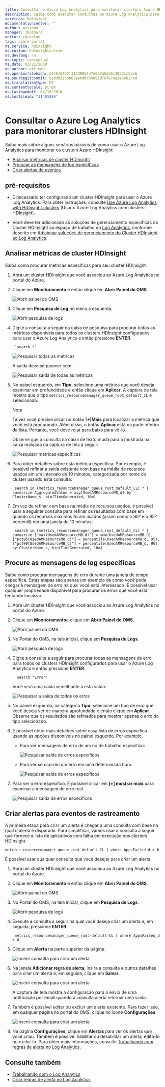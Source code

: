 ```yaml
---
title: Consultar o Azure Log Analytics para monitorar clusters Azure HDInsight | Microsoft Docs
description: Saiba como executar consultas no Azure Log Analytics para monitorar trabalhos que estão sendo executados em um cluster HDInsight.
services: hdinsight
documentationcenter: ''
author: nitinme
manager: jhubbard
editor: cgronlun
tags: azure-portal
ms.service: hdinsight
ms.custom: hdinsightactive
ms.devlang: na
ms.topic: conceptual
ms.date: 02/21/2018
ms.author: nitinme
ms.openlocfilehash: 61467d702f3123085fd7e067a8d56c30331c5bc6
ms.sourcegitcommit: 9cdd83256b82e664bd36991d78f87ea1e56827cd
ms.translationtype: HT
ms.contentlocale: pt-BR
ms.lasthandoff: 04/16/2018
ms.locfileid: "31401089"
---
```

# <a name="query-azure-log-analytics-to-monitor-hdinsight-clusters"></a>Consultar o Azure Log Analytics para monitorar clusters HDInsight

Saiba mais sobre alguns cenários básicos de como usar o Azure Log Analytics para monitorar os clusters Azure HDInsight:

* [Analisar métricas de cluster HDInsight](#analyze-hdinsight-cluster-metrics)
* [Procurar as mensagens de log específicas](#search-for-specific-log-messages)
* [Criar alertas de eventos](#create-alerts-for-tracking-events)

## <a name="prerequisites"></a>pré-requisitos

* É necessário ter configurado um cluster HDInsight para usar o Azure Log Analytics. Para obter instruções, consulte [Use Azure Log Analytics with HDInsight clusters](hdinsight-hadoop-oms-log-analytics-tutorial.md) (Usar o Azure Log Analytics com clusters HDInsight).

* Você deve ter adicionado as soluções de gerenciamento específicas do Cluster HDInsight ao espaço de trabalho do [Log Analytics](../operations-management-suite/operations-management-suite-overview.md), conforme descrito em [Adicionar soluções de gerenciamento do Cluster HDInsight ao Log Analytics](hdinsight-hadoop-oms-log-analytics-management-solutions.md).

## <a name="analyze-hdinsight-cluster-metrics"></a>Analisar métricas de cluster HDInsight

Saiba como procurar métricas específicas para seu cluster HDInsight.

1. Abra um cluster HDInsight que você associou ao Azure Log Analytics no portal do Azure.
2. Clique em **Monitoramento** e então clique em **Abrir Painel do OMS**.

    ![Abrir painel do OMS](./media/hdinsight-hadoop-oms-log-analytics-use-queries/hdinsight-log-analytics-open-oms-dashboard.png "Abrir painel do OMS")

2. Clique em **Pesquisa de Log** no menu à esquerda.

    ![Abrir pesquisa de logs](./media/hdinsight-hadoop-oms-log-analytics-use-queries/hdinsight-log-analytics-click-log-search.png "Abrir pesquisa de logs")

3. Digite a consulta a seguir na caixa de pesquisa para procurar todas as métricas disponíveis para todos os clusters HDInsight configurados para usar o Azure Log Analytics e então pressione **ENTER**.

        `search *` 

    ![Pesquisar todas as métricas](./media/hdinsight-hadoop-oms-log-analytics-use-queries/hdinsight-log-analytics-search-all-metrics.png "Pesquisar todas as métricas")

    A saída deve se parecer com:

    ![Pesquisar saída de todas as métricas](./media/hdinsight-hadoop-oms-log-analytics-use-queries/hdinsight-log-analytics-search-all-metrics-output.png "Pesquisar saída de todas as métricas")

5. No painel esquerdo, em **Tipo**, selecione uma métrica que você deseja examinar em profundidade e então clique em **Aplicar**. A captura de tela mostra que o tipo `metrics_resourcemanager_queue_root_default_CL` é selecionado. 

    > [!NOTE]
    > Talvez você precise clicar no botão **[+]Mais** para localizar a métrica que você está procurando. Além disso, o botão **Aplicar** está na parte inferior da lista. Portanto, você deve rolar para baixo para vê-lo.
    > 
    >    

    Observe que a consulta na caixa de texto muda para a mostrada na caixa realçada na captura de tela a seguir:

    ![Pesquisar métricas específicas](./media/hdinsight-hadoop-oms-log-analytics-use-queries/hdinsight-log-analytics-search-specific-metrics.png "Pesquisar métricas específicas")

6. Para obter detalhes sobre esta métrica específica. Por exemplo, é possível refinar a saída existente com base na média de recursos usados em um intervalo de 10 minutos, categorizada por nome do cluster usando esta consulta:

        search in (metrics_resourcemanager_queue_root_default_CL) * | summarize AggregatedValue = avg(UsedAMResourceMB_d) by ClusterName_s, bin(TimeGenerated, 10m)

7. Em vez de refinar com base na média de recursos usados, é possível usar a seguinte consulta para refinar os resultados com base em quando os recursos máximos foram usados (assim como o 90º e o 95º percentil) em uma janela de 10 minutos:

        search in (metrics_resourcemanager_queue_root_default_CL) * | summarize ["max(UsedAMResourceMB_d)"] = max(UsedAMResourceMB_d), ["pct95(UsedAMResourceMB_d)"] = percentile(UsedAMResourceMB_d, 95), ["pct90(UsedAMResourceMB_d)"] = percentile(UsedAMResourceMB_d, 90) by ClusterName_s, bin(TimeGenerated, 10m)

## <a name="search-for-specific-log-messages"></a>Procure as mensagens de log específicas

Saiba como procurar mensagens de erro durante uma janela de tempo específica. Estas etapas são apenas um exemplo de como você pode chegar à mensagem de erro na qual você está interessado. É possível usar qualquer propriedade disponível para procurar os erros que você está tentando localizar.

1. Abra um cluster HDInsight que você associou ao Azure Log Analytics no portal do Azure.
2. Clique em **Monitoramento**e clique em **Abrir Painel do OMS**.

    ![Abrir painel do OMS](./media/hdinsight-hadoop-oms-log-analytics-use-queries/hdinsight-log-analytics-open-oms-dashboard.png "Abrir painel do OMS")

2. No Portal do OMS, na tela inicial, clique em **Pesquisa de Logs**.

    ![Abrir pesquisa de logs](./media/hdinsight-hadoop-oms-log-analytics-use-queries/hdinsight-log-analytics-click-log-search.png "Abrir pesquisa de logs")

3. Digite a consulta a seguir para procurar todas as mensagens de erro para todos os clusters HDInsight configurados para usar o Azure Log Analytics e então pressione **ENTER**. 

         search "Error"

    Você verá uma saída semelhante à esta saída:

    ![Pesquisar a saída de todos os erros](./media/hdinsight-hadoop-oms-log-analytics-use-queries/hdinsight-log-analytics-search-all-errors-output.png "Pesquisar a saída de todos os erros")

5. No painel esquerdo, na categoria **Tipo**, selecione um tipo de erro que você deseja ver de maneira aprofundada e então clique em **Aplicar**.  Observe que os resultados são refinados para mostrar apenas o erro do tipo selecionado.
7. É possível obter mais detalhes sobre essa lista de erros específica usando as opções disponíveis no painel esquerdo. Por exemplo, 

    - Para ver mensagens de erro de um nó de trabalho específico:

        ![Pesquisar saída de erros específicos](./media/hdinsight-hadoop-oms-log-analytics-use-queries/hdinsight-log-analytics-search-specific-error-refined.png "Pesquisar saída de erros específicos")

    - Para ver se ocorreu um erro em uma determinada hora:

        ![Pesquisar saída de erros específicos](./media/hdinsight-hadoop-oms-log-analytics-use-queries/hdinsight-log-analytics-search-specific-error-time.png "Pesquisar saída de erros específicos")

9. Para ver o erro específico. É possível clicar em **[+] mostrar mais** para examinar a mensagem de erro real.

    ![Pesquisar saída de erros específicos](./media/hdinsight-hadoop-oms-log-analytics-use-queries/hdinsight-log-analytics-search-specific-error-arrived.png "Pesquisar saída de erros específicos")

## <a name="create-alerts-for-tracking-events"></a>Criar alertas para eventos de rastreamento

A primeira etapa para criar um alerta é chegar a uma consulta com base na qual o alerta é disparado. Para simplificar, vamos usar a consulta a seguir que fornece a lista de aplicativos com falha em execução nos clusters HDInsight.

    metrics_resourcemanager_queue_root_default_CL | where AppsFailed_d > 0

É possível usar qualquer consulta que você desejar para criar um alerta.

1. Abra um cluster HDInsight que você associou ao Azure Log Analytics no portal do Azure.
2. Clique em **Monitoramento** e então clique em **Abrir Painel do OMS**.

    ![Abrir painel do OMS](./media/hdinsight-hadoop-oms-log-analytics-use-queries/hdinsight-log-analytics-open-oms-dashboard.png "Abrir painel do OMS")

2. No Portal do OMS, na tela inicial, clique em **Pesquisa de Logs**.

    ![Abrir pesquisa de logs](./media/hdinsight-hadoop-oms-log-analytics-use-queries/hdinsight-log-analytics-click-log-search.png "Abrir pesquisa de logs")

3. Execute a consulta a seguir na qual você deseja criar um alerta e, em seguida, pressione **ENTER**.

        metrics_resourcemanager_queue_root-default-CL | where AppsFailed_d > 0

4. Clique em **Alerta** na parte superior da página.

    ![Inserir consulta para criar um alerta](./media/hdinsight-hadoop-oms-log-analytics-use-queries/hdinsight-log-analytics-create-alert-query.png "Inserir consulta para criar um alerta")

4. Na janela **Adicionar regra de alerta**, insira a consulta e outros detalhes para criar um alerta e, em seguida, clique em **Salvar**.

    ![Inserir consulta para criar um alerta](./media/hdinsight-hadoop-oms-log-analytics-use-queries/hdinsight-log-analytics-create-alert.png "Inserir consulta para criar um alerta")

    A captura de tela mostra a configuração para o envio de uma notificação por email quando a consulta alerta retornar uma saída.

5. Também é possível editar ou excluir um alerta existente. Para fazer isso, em qualquer página no portal do OMS, clique no ícone **Configurações**.

    ![Inserir consulta para criar um alerta](./media/hdinsight-hadoop-oms-log-analytics-use-queries/hdinsight-log-analytics-edit-alert.png "Inserir consulta para criar um alerta")

6. Na página **Configurações**, clique em **Alertas** para ver os alertas que você criou. Também é possível habilitar ou desabilitar um alerta, editá-lo ou excluí-lo. Para obter mais informações, consulte [Trabalhando com regras de alerta no Log Analytics](../log-analytics/log-analytics-alerts-creating.md).

## <a name="see-also"></a>Consulte também

* [Trabalhando com o Log Analytics](https://blogs.msdn.microsoft.com/wei_out_there_with_system_center/2016/07/03/oms-log-analytics-create-tiles-drill-ins-and-dashboards-with-the-view-designer/)
* [Criar regras de alerta no Log Analytics](../log-analytics/log-analytics-alerts-creating.md)
